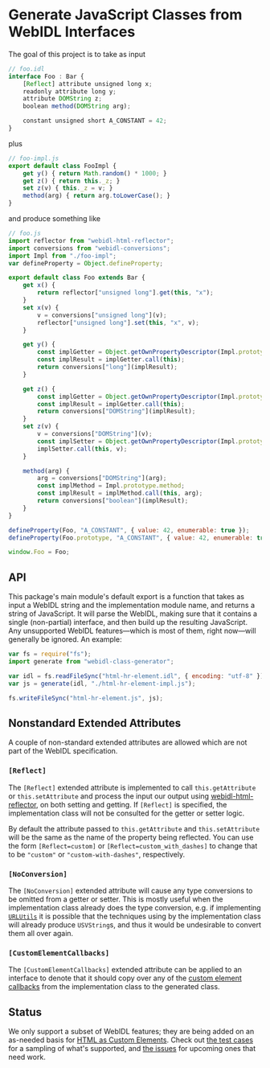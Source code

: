 # Generate JavaScript Classes from WebIDL Interfaces

The goal of this project is to take as input

```js
// foo.idl
interface Foo : Bar {
    [Reflect] attribute unsigned long x;
    readonly attribute long y;
    attribute DOMString z;
    boolean method(DOMString arg);

    constant unsigned short A_CONSTANT = 42;
}
```

plus

```js
// foo-impl.js
export default class FooImpl {
    get y() { return Math.random() * 1000; }
    get z() { return this._z; }
    set z(v) { this._z = v; }
    method(arg) { return arg.toLowerCase(); }
}

```

and produce something like

```js
// foo.js
import reflector from "webidl-html-reflector";
import conversions from "webidl-conversions";
import Impl from "./foo-impl";
var defineProperty = Object.defineProperty;

export default class Foo extends Bar {
    get x() {
        return reflector["unsigned long"].get(this, "x");
    }
    set x(v) {
        v = conversions["unsigned long"](v);
        reflector["unsigned long"].set(this, "x", v);
    }

    get y() {
        const implGetter = Object.getOwnPropertyDescriptor(Impl.prototype, "y").get;
        const implResult = implGetter.call(this);
        return conversions["long"](implResult);
    }

    get z() {
        const implGetter = Object.getOwnPropertyDescriptor(Impl.prototype, "z").get;
        const implResult = implGetter.call(this);
        return conversions["DOMString"](implResult);
    }
    set z(v) {
        v = conversions["DOMString"](v);
        const implSetter = Object.getOwnPropertyDescriptor(Impl.prototype, "z").set;
        implSetter.call(this, v);
    }

    method(arg) {
        arg = conversions["DOMString"](arg);
        const implMethod = Impl.prototype.method;
        const implResult = implMethod.call(this, arg);
        return conversions["boolean"](implResult);
    }
}

defineProperty(Foo, "A_CONSTANT", { value: 42, enumerable: true });
defineProperty(Foo.prototype, "A_CONSTANT", { value: 42, enumerable: true });

window.Foo = Foo;
```

## API

This package's main module's default export is a function that takes as input a WebIDL string and the implementation module name, and returns a string of JavaScript. It will parse the WebIDL, making sure that it contains a single (non-partial) interface, and then build up the resulting JavaScript. Any unsupported WebIDL features—which is most of them, right now—will generally be ignored. An example:

```js
var fs = require("fs");
import generate from "webidl-class-generator";

var idl = fs.readFileSync("html-hr-element.idl", { encoding: "utf-8" });
var js = generate(idl, "./html-hr-element-impl.js");

fs.writeFileSync("html-hr-element.js", js);
```

## Nonstandard Extended Attributes

A couple of non-standard extended attributes are allowed which are not part of the WebIDL specification.

### `[Reflect]`

The `[Reflect]` extended attribute is implemented to call `this.getAttribute` or `this.setAttribute` and process the input our output using [webidl-html-reflector](https://github.com/domenic/webidl-html-reflector), on both setting and getting. If `[Reflect]` is specified, the implementation class will not be consulted for the getter or setter logic.

By default the attribute passed to `this.getAttribute` and `this.setAttribute` will be the same as the name of the property being reflected. You can use the form `[Reflect=custom]` or `[Reflect=custom_with_dashes]` to change that to be `"custom"` or `"custom-with-dashes"`, respectively.

### `[NoConversion]`

The `[NoConversion]` extended attribute will cause any type conversions to be omitted from a getter or setter. This is mostly useful when the implementation class already does the type conversion, e.g. if implementing [`URLUtils`](https://url.spec.whatwg.org/#urlutils) it is possible that the techniques using by the implementation class will already produce `USVString`s, and thus it would be undesirable to convert them all over again.

### `[CustomElementCallbacks]`

The `[CustomElementCallbacks]` extended attribute can be applied to an interface to denote that it should copy over any of the [custom element callbacks](https://w3c.github.io/webcomponents/spec/custom/#types-of-callbacks) from the implementation class to the generated class.

## Status

We only support a subset of WebIDL features; they are being added on an as-needed basis for [HTML as Custom Elements](https://github.com/dglazkov/html-as-custom-elements). Check out [the test cases](https://github.com/domenic/webidl-class-generator/tree/master/test/cases) for a sampling of what's supported, and [the issues](https://github.com/domenic/webidl-class-generator/labels/idl%20feature) for upcoming ones that need work.
